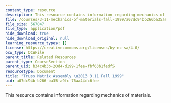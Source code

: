 ```yaml
---
content_type: resource
description: This resource contains information regarding mechanics of materials.
file: /courses/3-11-mechanics-of-materials-fall-1999/a07dc94bb266ba35a9fc76aa44dc6fee_MIT3_11F99_212.pdf
file_size: 567047
file_type: application/pdf
hide_download: true
hide_download_original: null
learning_resource_types: []
license: https://creativecommons.org/licenses/by-nc-sa/4.0/
ocw_type: OCWFile
parent_title: Related Resources
parent_type: CourseSection
parent_uid: b34c4b3b-20d4-d199-1fee-fbf63b1fedf5
resourcetype: Document
title: "Truss Matrix Assembly \u2013 3.11 Fall 1999"
uid: a07dc94b-b266-ba35-a9fc-76aa44dc6fee
---
```

This resource contains information regarding mechanics of materials.
